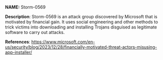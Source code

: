 **NAME:**
Storm-0569

**Description**:
Storm-0569 is an attack group discovered by Microsoft that is motivated by financial gain. It uses social engineering and other methods to trick victims into downloading and installing Trojans disguised as legitimate software to carry out attacks.

**References**:
https://www.microsoft.com/en-us/security/blog/2023/12/28/financially-motivated-threat-actors-misusing-app-installer/